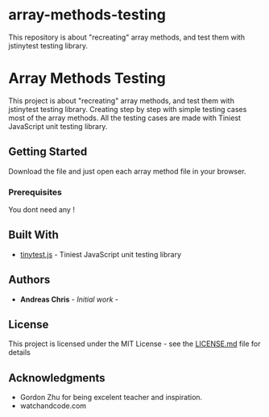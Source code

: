 # array-methods-testing
This repository is about "recreating" array methods, and test them with jstinytest testing library.

# Array Methods Testing

This project is about "recreating" array methods, and test them with jstinytest testing library. Creating step by step with simple testing cases most of the array methods. All the testing cases are made with Tiniest JavaScript unit testing library.

## Getting Started

Download the file and just open each array method file in your browser. 

### Prerequisites

You dont need any !


## Built With

* [tinytest.js](https://github.com/gordonmzhu/jstinytest) - Tiniest JavaScript unit testing library


## Authors

* **Andreas Chris** - *Initial work* - 

## License

This project is licensed under the MIT License - see the [LICENSE.md](LICENSE.md) file for details

## Acknowledgments

* Gordon Zhu for being excelent teacher and inspiration.  
* watchandcode.com
